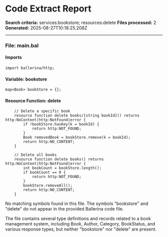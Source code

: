 # Code Extract Report

**Search criteria:** services:bookstore; resources:delete
**Files processed:** 2
**Generated:** 2025-08-27T10:18:25.208Z

---

### File: main.bal

#### Imports
```ballerina
import ballerina/http;
```

#### Variable: bookstore
```ballerina
map<Book> bookStore = {};
```

#### Resource Function: delete
```ballerina
    // Delete a specific book
    resource function delete books/[string bookId]() returns http:NoContent|http:NotFound|error {
        if !bookStore.hasKey(k = bookId) {
            return http:NOT_FOUND;
        }
        Book removedBook = bookStore.remove(k = bookId);
        return http:NO_CONTENT;
    }

    // Delete all books
    resource function delete books() returns http:NoContent|http:NotFound|error {
        int bookCount = bookStore.length();
        if bookCount == 0 {
            return http:NOT_FOUND;
        }
        bookStore.removeAll();
        return http:NO_CONTENT;
    }
```

No matching symbols found in this file. The symbols "bookstore" and "delete" do not appear in the provided Ballerina code file.

The file contains several type definitions and records related to a book management system, including Book, Author, Category, BookStatus, and various response types, but neither "bookstore" nor "delete" are present.

